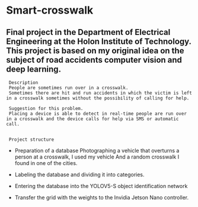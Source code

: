 # Smart-crosswalk
Final project in the Department of Electrical Engineering at the Holon Institute of Technology.
This project is based on my original idea on the subject of road accidents computer vision and deep learning.
-------------------------------------------------------------------------------------------------------------
     Description
     People are sometimes run over in a crosswalk.
     Sometimes there are hit and run accidents in which the victim is left in a crosswalk sometimes without the possibility of calling for help.

     Suggestion for this problem.
     Placing a device is able to detect in real-time people are run over in a crosswalk and the device calls for help via SMS or automatic call.


     Project structure
     
   * Preparation of a database
     Photographing a vehicle that overturns a person at a crosswalk, I used my vehicle
     And a random crosswalk I found in one of the cities.

   * Labeling the database and dividing it into categories.

   * Entering the database into the YOLOV5-S object identification network

   * Transfer the grid with the weights to the Invidia Jetson Nano controller.
